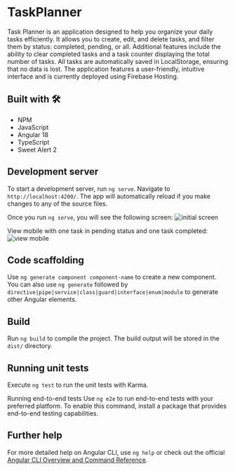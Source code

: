# TaskPlanner

Task Planner is an application designed to help you organize your daily tasks efficiently. It allows you to create, edit, and delete tasks, and filter them by status: completed, pending, or all. Additional features include the ability to clear completed tasks and a task counter displaying the total number of tasks. All tasks are automatically saved in LocalStorage, ensuring that no data is lost. The application features a user-friendly, intuitive interface and is currently deployed using Firebase Hosting.

## Built with 🛠

- NPM
- JavaScript
- Angular 18
- TypeScript
- Sweet Alert 2

## Development server

To start a development server, run `ng serve`. Navigate to `http://localhost:4200/`. The app will automatically reload if you make changes to any of the source files.

Once you run `ng serve`, you will see the following screen:
![initial screen](https://drive.google.com/uc?id=14WOqWIUi5Q8yXs2RPU1MaiF_eMOGEcJM)

View mobile with one task in pending status and one task completed:
![view mobile](https://drive.google.com/uc?id=1tSk1j0wBzHbwcm7-3dxx7bvmTDjDPckY)

## Code scaffolding

Use `ng generate component component-name` to create a new component. You can also use `ng generate` followed by `directive|pipe|service|class|guard|interface|enum|module` to generate other Angular elements.

## Build

Run `ng build` to compile the project. The build output will be stored in the `dist/` directory.

## Running unit tests

Execute `ng test` to run the unit tests with Karma.

Running end-to-end tests
Use `ng e2e` to run end-to-end tests with your preferred platform. To enable this command, install a package that provides end-to-end testing capabilities.

## Further help

For more detailed help on Angular CLI, use `ng help` or check out the official [Angular CLI Overview and Command Reference](https://angular.dev/tools/cli).
